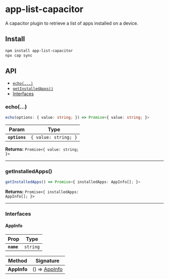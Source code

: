 # app-list-capacitor

A capacitor plugin to retrieve a list of apps installed on a device.

## Install

```bash
npm install app-list-capacitor
npx cap sync
```

## API

<docgen-index>

* [`echo(...)`](#echo)
* [`getInstalledApps()`](#getinstalledapps)
* [Interfaces](#interfaces)

</docgen-index>

<docgen-api>
<!--Update the source file JSDoc comments and rerun docgen to update the docs below-->

### echo(...)

```typescript
echo(options: { value: string; }) => Promise<{ value: string; }>
```

| Param         | Type                            |
| ------------- | ------------------------------- |
| **`options`** | <code>{ value: string; }</code> |

**Returns:** <code>Promise&lt;{ value: string; }&gt;</code>

--------------------


### getInstalledApps()

```typescript
getInstalledApps() => Promise<{ installedApps: AppInfo[]; }>
```

**Returns:** <code>Promise&lt;{ installedApps: AppInfo[]; }&gt;</code>

--------------------


### Interfaces


#### AppInfo

| Prop       | Type                |
| ---------- | ------------------- |
| **`name`** | <code>string</code> |

| Method      | Signature                               |
| ----------- | --------------------------------------- |
| **AppInfo** | () =&gt; <a href="#appinfo">AppInfo</a> |

</docgen-api>

